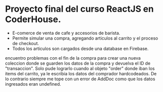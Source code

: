 # Proyecto final del curso ReactJS en CoderHouse.
 - E-comerce de venta de cafe y accesorios de barista.
 - Permite simular una compra, agregando articulos al carrito y el proceso de checkout.
 - Todos los articulos son cargados desde una database en Firebase.
 
 encuentro problemas con el fin de la compra para crear una nueva coleccion donde se guarden los datos de la compra y devuelva el ID de "transaccion". Solo pude lograrlo cuando al objeto "order" donde iban los items del carrito, ya le escribia los datos del comprador hardcodeados. De lo contrario siempre me tope con un error de AddDoc como que los datos ingresados eran undefined.
